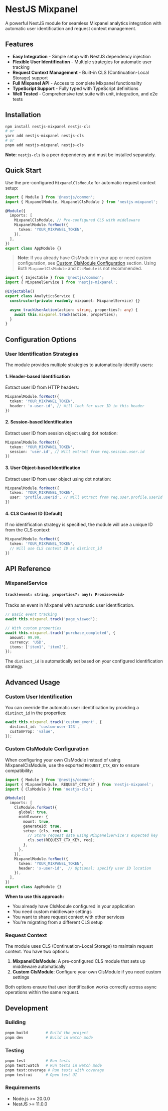 # NestJS Mixpanel

A powerful NestJS module for seamless Mixpanel analytics integration with automatic user identification and request context management.

## Features

- **Easy Integration** - Simple setup with NestJS dependency injection
- **Flexible User Identification** - Multiple strategies for automatic user tracking
- **Request Context Management** - Built-in CLS (Continuation-Local Storage) support
- **Full Mixpanel API** - Access to complete Mixpanel functionality
- **TypeScript Support** - Fully typed with TypeScript definitions
- **Well Tested** - Comprehensive test suite with unit, integration, and e2e tests

## Installation

```bash
npm install nestjs-mixpanel nestjs-cls
# or
yarn add nestjs-mixpanel nestjs-cls
# or
pnpm add nestjs-mixpanel nestjs-cls
```

**Note**: `nestjs-cls` is a peer dependency and must be installed separately.

## Quick Start

Use the pre-configured `MixpanelClsModule` for automatic request context setup:

```typescript
import { Module } from '@nestjs/common';
import { MixpanelModule, MixpanelClsModule } from 'nestjs-mixpanel';

@Module({
  imports: [
    MixpanelClsModule, // Pre-configured CLS with middleware
    MixpanelModule.forRoot({
      token: 'YOUR_MIXPANEL_TOKEN',
    }),
  ],
})
export class AppModule {}
```

> **Note**: If you already have ClsModule in your app or need custom configuration, see [Custom ClsModule Configuration](#custom-clsmodule-configuration) section. Using Both `MixpanelClsModule` and `ClsModule` is not recommended.


```typescript
import { Injectable } from '@nestjs/common';
import { MixpanelService } from 'nestjs-mixpanel';

@Injectable()
export class AnalyticsService {
  constructor(private readonly mixpanel: MixpanelService) {}

  async trackUserAction(action: string, properties?: any) {
    await this.mixpanel.track(action, properties);
  }
}
```

## Configuration Options

### User Identification Strategies

The module provides multiple strategies to automatically identify users:

#### 1. Header-based Identification

Extract user ID from HTTP headers:

```typescript
MixpanelModule.forRoot({
  token: 'YOUR_MIXPANEL_TOKEN',
  header: 'x-user-id', // Will look for user ID in this header
})
```

#### 2. Session-based Identification

Extract user ID from session object using dot notation:

```typescript
MixpanelModule.forRoot({
  token: 'YOUR_MIXPANEL_TOKEN',
  session: 'user.id', // Will extract from req.session.user.id
})
```

#### 3. User Object-based Identification

Extract user ID from user object using dot notation:

```typescript
MixpanelModule.forRoot({
  token: 'YOUR_MIXPANEL_TOKEN',
  user: 'profile.userId', // Will extract from req.user.profile.userId
})
```

#### 4. CLS Context ID (Default)

If no identification strategy is specified, the module will use a unique ID from the CLS context:

```typescript
MixpanelModule.forRoot({
  token: 'YOUR_MIXPANEL_TOKEN',
  // Will use CLS context ID as distinct_id
})
```

## API Reference

### MixpanelService

#### `track(event: string, properties?: any): Promise<void>`

Tracks an event in Mixpanel with automatic user identification.

```typescript
// Basic event tracking
await this.mixpanel.track('page_viewed');

// With custom properties
await this.mixpanel.track('purchase_completed', {
  amount: 99.99,
  currency: 'USD',
  items: ['item1', 'item2'],
});
```

The `distinct_id` is automatically set based on your configured identification strategy.

## Advanced Usage

### Custom User Identification

You can override the automatic user identification by providing a `distinct_id` in the properties:

```typescript
await this.mixpanel.track('custom_event', {
  distinct_id: 'custom-user-123',
  customProp: 'value',
});
```

### Custom ClsModule Configuration

When configuring your own ClsModule instead of using MixpanelClsModule, use the exported `REQUEST_CTX_KEY` to ensure compatibility:

```typescript
import { Module } from '@nestjs/common';
import { MixpanelModule, REQUEST_CTX_KEY } from 'nestjs-mixpanel';
import { ClsModule } from 'nestjs-cls';

@Module({
  imports: [
    ClsModule.forRoot({
      global: true,
      middleware: {
        mount: true,
        generateId: true,
        setup: (cls, req) => {
          // Store request data using MixpanelService's expected key
          cls.set(REQUEST_CTX_KEY, req);
        },
      },
    }),
    MixpanelModule.forRoot({
      token: 'YOUR_MIXPANEL_TOKEN',
      header: 'x-user-id',  // Optional: specify user ID location
    }),
  ],
})
export class AppModule {}
```

**When to use this approach:**
- You already have ClsModule configured in your application
- You need custom middleware settings
- You want to share request context with other services
- You're migrating from a different CLS setup

### Request Context

The module uses CLS (Continuation-Local Storage) to maintain request context. You have two options:

1. **MixpanelClsModule**: A pre-configured CLS module that sets up middleware automatically
2. **Custom ClsModule**: Configure your own ClsModule if you need custom settings

Both options ensure that user identification works correctly across async operations within the same request.

## Development

### Building

```bash
pnpm build        # Build the project
pnpm dev          # Build in watch mode
```

### Testing

```bash
pnpm test         # Run tests
pnpm test:watch   # Run tests in watch mode
pnpm test:coverage # Run tests with coverage
pnpm test:ui      # Open test UI
```

### Requirements

- Node.js >= 20.0.0
- NestJS >= 11.0.0
